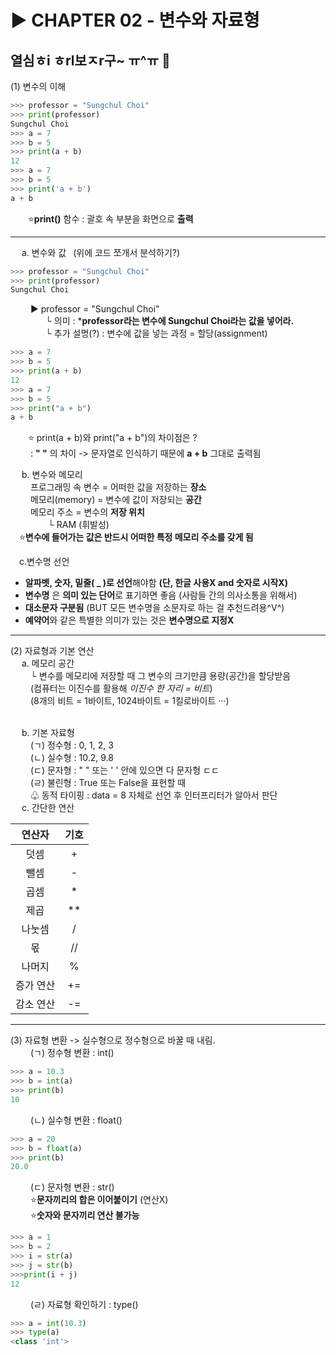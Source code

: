 # ▶ CHAPTER 02 - 변수와 자료형
## 열심ㅎi ㅎrl보ㅈr구~ ㅠ^ㅠ 🥵

(1) 변수의 이해
```python
>>> professor = "Sungchul Choi"
>>> print(professor)
Sungchul Choi
>>> a = 7
>>> b = 5
>>> print(a + b)
12
>>> a = 7
>>> b = 5
>>> print('a + b')
a + b
```
&emsp;&emsp;⭐**print()** 함수 : 괄호 속 부분을 화면으로 **출력**

<hr>

&emsp; a. 변수와 값 &ensp;(위에 코드 쪼개서 분석하기?)
```python
>>> professor = "Sungchul Choi"
>>> print(professor)
Sungchul Choi
```
&emsp;&emsp; ▶ professor = "Sungchul Choi"
<br>
&emsp;&emsp;&emsp;&emsp;└ 의미 : ***professor라는 변수에 Sungchul Choi라는 값을 넣어라.**
<br>
&emsp;&emsp;&emsp;&emsp;└ 추가 설명(?) : 변수에 값을 넣는 과정 = 할당(assignment)
<br>
```python
>>> a = 7
>>> b = 5
>>> print(a + b)
12
>>> a = 7
>>> b = 5
>>> print("a + b")
a + b
```
&emsp;&emsp;⭐ print(a + b)와 print("a + b")의 차이점은 ?
<br>
&emsp;&emsp; : **" "** 의 차이 -> 문자열로 인식하기 때문에 **a + b** 그대로 출력됨
<br>

&emsp; b. 변수와 메모리
<br>
&emsp;&emsp; 프로그래밍 속 변수 = 어떠한 값을 저장하는 **장소**
<br>
&emsp;&emsp; 메모리(memory) = 변수에 값이 저장되는 **공간**
<br>
&emsp;&emsp; 메모리 주소 = 변수의 **저장 위치**
<br>
&emsp;&emsp;&emsp;&emsp; └ RAM (휘발성)
<br>
&emsp;⭐**변수에 들어가는 값은 반드시 어떠한 특정 메모리 주소를 갖게 됨**
<br>

&emsp;c.변수명 선언
* **알파벳, 숫자, 밑줄( _ )로 선언**해야함 **(단, 한글 사용X and 숫자로 시작X)**
* **변수명** 은 **의미 있는 단어**로 표기하면 좋음 (사람들 간의 의사소통을 위해서)
*  **대소문자 구분됨** (BUT 모든 변수명을 소문자로 하는 걸 추천드려용^V^)
*  **예약어**와 같은 특별한 의미가 있는 것은 **변수명으로 지정X**

<hr>

(2) 자료형과 기본 연산
<br>
&emsp; a. 메모리 공간
<br>
&emsp;&emsp; └ 변수를 메모리에 저장할 때 그 변수의 크기만큼 용량(공간)을 할당받음
<br>
&emsp;&emsp;  (컴퓨터는 이진수를 활용해 *이진수 한 자리 = 비트*)
<br>
&emsp;&emsp; (8개의 비트 = 1바이트, 1024바이트 = 1킬로바이트 ···)

<br>
&emsp; b. 기본 자료형
<br>
&emsp;&emsp; (ㄱ) 정수형 : 0, 1, 2, 3 
<br>
&emsp;&emsp; (ㄴ) 실수형 : 10.2, 9.8
<br>
&emsp;&emsp; (ㄷ) 문자형 : " " 또는 ' ' 안에 있으면 다 문자형 ㄷㄷ
<br>
&emsp;&emsp; (ㄹ) 불린형 : True 또는 False을 표현할 때
<br>
&emsp;&emsp; ♧ 동적 타이핑 : data = 8 자체로 선언 후 인터프리터가 알아서 판단

<br>
&emsp; c. 간단한 연산 

|연산자|기호|
| :---: | :---: |
|덧셈|+|
|뺄셈|-|
|곱셈|*|
|제곱|**|
|나눗셈|/|
|몫|//|
|나머지|%|
|증가 연산|+=|
|감소 연산|-=|
<hr>
(3) 자료형 변환 -> 실수형으로 정수형으로 바꿀 때 내림.
<br>
&emsp;&emsp; (ㄱ) 정수형 변환 : int()

```python
>>> a = 10.3
>>> b = int(a)
>>> print(b)
10
```
&emsp;&emsp; (ㄴ) 실수형 변환 : float()

```python
>>> a = 20
>>> b = float(a)
>>> print(b)
20.0
```
&emsp;&emsp; (ㄷ) 문자형 변환 : str()
<br>
&emsp;&emsp; ⭐**문자끼리의 합은 이어붙이기** (연산X)
<br>
&emsp;&emsp; ⭐**숫자와 문자끼리 연산 불가능**
```python
>>> a = 1
>>> b = 2
>>> i = str(a)
>>> j = str(b)
>>>print(i + j)
12
```
&emsp;&emsp; (ㄹ) 자료형 확인하기 : type()

```python
>>> a = int(10.3)
>>> type(a)
<class 'int'>
```